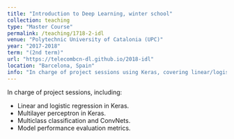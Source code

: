 ```yaml
---
title: "Introduction to Deep Learning, winter school"
collection: teaching
type: "Master Course"
permalink: /teaching/1718-2-idl
venue: "Polytechnic University of Catalonia (UPC)"
year: "2017-2018"
term: "(2nd term)"
url: "https://telecombcn-dl.github.io/2018-idl"
location: "Barcelona, Spain"
info: "In charge of project sessions using Keras, covering linear/logistic regression, MLP, ConvNets"
---
```


In charge of project sessions, including:

* Linear and logistic regression in Keras.
* Multilayer perceptron in Keras.
* Multiclass classification and ConvNets.
* Model performance evaluation metrics.
